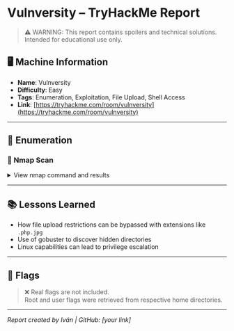 # Vulnversity – TryHackMe Report

> ⚠️ WARNING: This report contains spoilers and technical solutions. Intended for educational use only.

## 🖥️ Machine Information

- **Name**: Vulnversity
- **Difficulty**: Easy
- **Tags**: Enumeration, Exploitation, File Upload, Shell Access
- **Link**: [https://tryhackme.com/room/vulnversity](https://tryhackme.com/room/vulnversity)

---

## 🔎 Enumeration

### 🔹 Nmap Scan

<details>
<summary>View nmap command and results</summary>

```bash
nmap -sC -sV -p- -oN nmap.txt 10.10.10.10
```

- Open Ports:
  - 21 – FTP
  - 22 – SSH
  - 139, 445 – SMB
  - 3333 – HTTP (Custom Web Service)
```

</details>

### 🔹 Web Enumeration

- Accessed `http://10.10.10.10:3333`
- Found an upload form
- No file type restrictions in frontend

---

## 🛠️ Exploitation

<details>
<summary>Show exploitation steps (Spoiler)</summary>

1. Used `gobuster` to enumerate directories: found `/internal`
2. Tried uploading a PHP reverse shell (`php-reverse-shell.php` from Pentestmonkey)
3. Bypassed filter by renaming to `.php.jpg`
4. Set up listener with `nc -lvnp 4444`
5. Gained shell as `www-data`

</details>

---

## 🧗 Privilege Escalation

<details>
<summary>Show privesc steps (Spoiler)</summary>

1. Transferred `linpeas.sh` to the target and ran it
2. Found `cap_setuid` capability on a binary `/bin/bash`
3. Used it to spawn a root shell:
```bash
./bash -p
```

</details>

---

## 📚 Lessons Learned

- How file upload restrictions can be bypassed with extensions like `.php.jpg`
- Use of gobuster to discover hidden directories
- Linux capabilities can lead to privilege escalation

---

## 🧩 Flags

> ❌ Real flags are not included.  
> Root and user flags were retrieved from respective home directories.

---

*Report created by Iván | GitHub: [your link]*